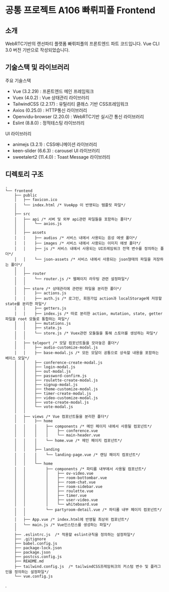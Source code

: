 # 공통 프로젝트 A106 빠뤼피플 Frontend

## 소개

WebRTC기반의 랜선파티 플랫폼 빠뤼피플의 프론트엔드 파트 코드입니다.
Vue CLI 3.0 버전 기반으로 작성되었습니다.


## 기술스택 및 라이브러리

주요 기술스택

- Vue (3.2.29) : 프론트엔드 메인 프레임워크
- Vuex (4.0.2) : Vue 상태관리 라이브러리
- TailwindCSS (2.2.17) : 유틸리티 클래스 기반 CSS프레임워크
- Axios (0.25.0) : HTTP통신 라이브러리
- Openvidu-browser (2.20.0) : WebRTC기반 실시간 통신 라이브러리
- Eslint (8.8.0) : 정적테스팅 라이브러리

UI 라이브러리

- animejs (3.2.1) : CSS애니메이션 라이브러리
- keen-slider (6.6.3) : carousel UI 라이브러리
- sweetalert2 (11.4.0) : Toast Message 라이브러리


## 디렉토리 구조

```
.
└── frontend
    ├── public
    │   ├── favicon.ico
    │   └── index.html /* VueApp 이 반영되는 템플릿 파일*/
    │
    ├── src
    │   ├── api /* 서버 및 외부 api관련 파일들을 포함하는 폴더*/
    │   │    └── axios.js
    │   │
    │   ├── assets
    │   │    ├── audios /* 서비스 내에서 사용되는 음성 에셋 폴더*/
    │   │    ├── images /* 서비스 내에서 사용되는 이미지 에셋 폴더*/
    │   │    ├── js /* 서비스 내에서 사용되는 UI프레임워크 전역 변수를 정의하는 폴더*/
    │   │    └── json-assets /* 서비스 내에서 사용되는 json형태의 파일을 저장하는 폴더*/
    │   │
    │   ├── router
    │   │    └── router.js /* 웹페이지 라우팅 관련 설정파일*/
    │   │
    │   ├── store /* 상태관리에 관련된 파일을 분리한 폴더*/
    │   │    ├── actions.js
    │   │    ├── auth.js /* 로그인, 회원가입 action과 localStorage에 저장할 state를 분리한 파일*/
    │   │    ├── getters.js
    │   │    ├── index.js /* 따로 분리한 action, mutation, state, getter파일을 root 모듈로 통합하는 파일*/
    │   │    ├── mutations.js
    │   │    ├── state.js
    │   │    └── store.js /* Vuex관련 모듈들을 통해 스토어를 생성하는 파일*/
    │   │
    │   ├── teleport /* 모달 컴포넌트들을 모아놓은 폴더*/
    │   │    ├── audio-customize-modal.js
    │   │    ├── base-modal.js /* 모든 모달이 공통으로 상속할 내용을 포함하는 베이스 모달*/
    │   │    ├── conference-create-modal.js
    │   │    ├── login-modal.js
    │   │    ├── out-modal.js
    │   │    ├── password-confirm.js
    │   │    ├── roulette-create-modal.js
    │   │    ├── signup-modal.js
    │   │    ├── theme-customize-modal.js
    │   │    ├── timer-create-modal.js
    │   │    ├── video-customize-modal.js
    │   │    ├── vote-create-modal.js
    │   │    └── vote-modal.js
    │   │
    │   ├── views /* Vue 컴포넌트들을 분리한 폴더*/
    │   │    ├── home
    │   │    │    ├── components /* 메인 페이지 내에서 사용될 컴포넌트*/
    │   │    │    │    ├── conference.vue
    │   │    │    │    └── main-header.vue
    │   │    │    └── home.vue /* 메인 페이지 컴포넌트*/
    │   │    │
    │   │    ├── landing
    │   │    │    └── landing-page.vue /* 랜딩 페이지 컴포넌트*/
    │   │    │
    │   │    └── home
    │   │         ├── components /* 파티룸 내부에서 사용될 컴포넌트*/
    │   │         │    ├── ov-video.vue
    │   │         │    ├── room-bottombar.vue
    │   │         │    ├── room-chat.vue
    │   │         │    ├── room-sidebar.vue
    │   │         │    ├── roulette.vue
    │   │         │    ├── timer.vue
    │   │         │    ├── user-video.vue
    │   │         │    └── whiteboard.vue
    │   │         └── partyroom-detail.vue /* 파티룸 내부 페이지 컴포넌트*/
    │   │
    │   ├── App.vue /* index.html에 반영될 최상위 컴포넌트*/
    │   └── main.js /* Vue인스턴스를 생성하는 파일*/
    │
    ├── .eslintrc.js  /* 적용할 eslint규칙을 정의하는 설정파일*/
    ├── .gitignore
    ├── babel.config.js
    ├── package-lock.json
    ├── package.json
    ├── postcss.config.js
    ├── README.md
    ├── tailwind.config.js  /* tailwindCSS프레임워크의 커스텀 변수 및 플러그인을 정의하는 설정파일*/
    └── vue.config.js
```
.
